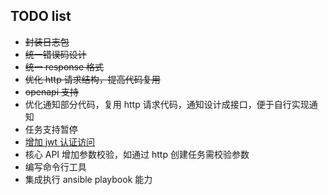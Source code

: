 ## TODO list
* ~~封装日志包~~
* ~~统一错误码设计~~
* ~~统一 response 格式~~
* ~~优化 http 请求结构，提高代码复用~~
* ~~openapi 支持~~
* 优化通知部分代码，复用 http 请求代码，通知设计成接口，便于自行实现通知
* 任务支持暂停
* [增加 jwt 认证访问](https://www.cnblogs.com/XY-Heruo/p/18280787)
* 核心 API 增加参数校验，如通过 http 创建任务需校验参数
* 编写命令行工具
* 集成执行 ansible playbook 能力
